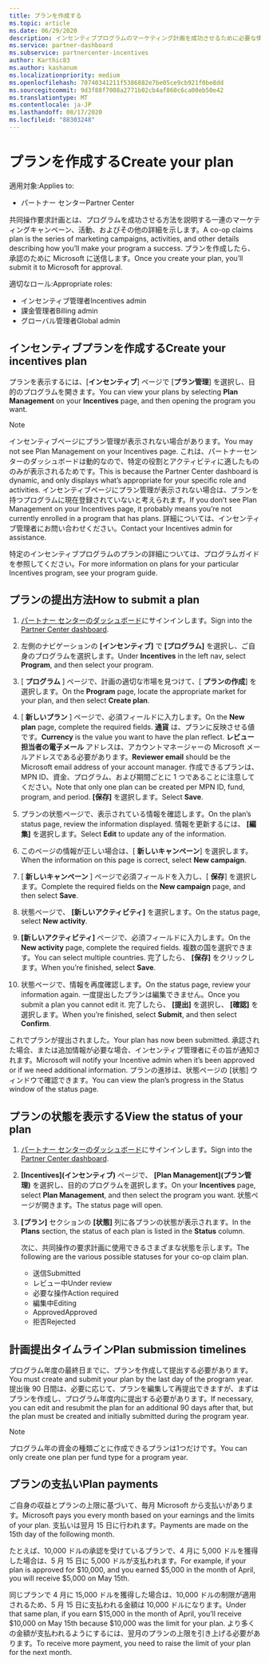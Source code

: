 ```yaml
---
title: プランを作成する
ms.topic: article
ms.date: 06/29/2020
description: インセンティブプログラムのマーケティング計画を成功させるために必要な情報を収集して作成します。
ms.service: partner-dashboard
ms.subservice: partnercenter-incentives
author: Karthic83
ms.author: kashanum
ms.localizationpriority: medium
ms.openlocfilehash: 70740341211f5386882e7be05ce9cb921f0be8dd
ms.sourcegitcommit: 9d3f88f7008a2771b02cb4af860c6ca00eb50e42
ms.translationtype: MT
ms.contentlocale: ja-JP
ms.lasthandoff: 08/17/2020
ms.locfileid: "88303248"
---
```

# <a name="create-your-plan"></a><span data-ttu-id="a948c-103">プランを作成する</span><span class="sxs-lookup"><span data-stu-id="a948c-103">Create your plan</span></span>

<span data-ttu-id="a948c-104">適用対象:</span><span class="sxs-lookup"><span data-stu-id="a948c-104">Applies to:</span></span>

- <span data-ttu-id="a948c-105">パートナー センター</span><span class="sxs-lookup"><span data-stu-id="a948c-105">Partner Center</span></span>

<span data-ttu-id="a948c-106">共同操作要求計画とは、プログラムを成功させる方法を説明する一連のマーケティングキャンペーン、活動、およびその他の詳細を示します。</span><span class="sxs-lookup"><span data-stu-id="a948c-106">A co-op claims plan is the series of marketing campaigns, activities, and other details describing how you’ll make your program a success.</span></span> <span data-ttu-id="a948c-107">プランを作成したら、承認のために Microsoft に送信します。</span><span class="sxs-lookup"><span data-stu-id="a948c-107">Once you create your plan, you’ll submit it to Microsoft for approval.</span></span> 

<span data-ttu-id="a948c-108">適切なロール:</span><span class="sxs-lookup"><span data-stu-id="a948c-108">Appropriate roles:</span></span>

- <span data-ttu-id="a948c-109">インセンティブ管理者</span><span class="sxs-lookup"><span data-stu-id="a948c-109">Incentives admin</span></span>
- <span data-ttu-id="a948c-110">課金管理者</span><span class="sxs-lookup"><span data-stu-id="a948c-110">Billing admin</span></span>
- <span data-ttu-id="a948c-111">グローバル管理者</span><span class="sxs-lookup"><span data-stu-id="a948c-111">Global admin</span></span>

## <a name="create-your-incentives-plan"></a><span data-ttu-id="a948c-112">インセンティブプランを作成する</span><span class="sxs-lookup"><span data-stu-id="a948c-112">Create your incentives plan</span></span>

<span data-ttu-id="a948c-113">プランを表示するには、[**インセンティブ**] ページで [**プラン管理**] を選択し、目的のプログラムを開きます。</span><span class="sxs-lookup"><span data-stu-id="a948c-113">You can view your plans by selecting **Plan Management** on your **Incentives** page, and then opening the program you want.</span></span>

>[!NOTE]
><span data-ttu-id="a948c-114">インセンティブページにプラン管理が表示されない場合があります。</span><span class="sxs-lookup"><span data-stu-id="a948c-114">You may not see Plan Management on your Incentives page.</span></span> <span data-ttu-id="a948c-115">これは、パートナーセンターのダッシュボードは動的なので、特定の役割とアクティビティに適したもののみが表示されるためです。</span><span class="sxs-lookup"><span data-stu-id="a948c-115">This is because the Partner Center dashboard is dynamic, and only displays what’s appropriate for your specific role and activities.</span></span> <span data-ttu-id="a948c-116">インセンティブページにプラン管理が表示されない場合は、プランを持つプログラムに現在登録されていないと考えられます。</span><span class="sxs-lookup"><span data-stu-id="a948c-116">If you don’t see Plan Management on your Incentives page, it probably means you’re not currently enrolled in a program that has plans.</span></span> <span data-ttu-id="a948c-117">詳細については、インセンティブ管理者にお問い合わせください。</span><span class="sxs-lookup"><span data-stu-id="a948c-117">Contact your Incentives admin for assistance.</span></span>

<span data-ttu-id="a948c-118">特定のインセンティブプログラムのプランの詳細については、プログラムガイドを参照してください。</span><span class="sxs-lookup"><span data-stu-id="a948c-118">For more information on plans for your particular Incentives program, see your program guide.</span></span>

## <a name="how-to-submit-a-plan"></a><span data-ttu-id="a948c-119">プランの提出方法</span><span class="sxs-lookup"><span data-stu-id="a948c-119">How to submit a plan</span></span>

1. <span data-ttu-id="a948c-120">[パートナー センターのダッシュボード](https://partner.microsoft.com/dashboard/)にサインインします。</span><span class="sxs-lookup"><span data-stu-id="a948c-120">Sign into the [Partner Center dashboard](https://partner.microsoft.com/dashboard/).</span></span>

2. <span data-ttu-id="a948c-121">左側のナビゲーションの **[インセンティブ]** で **[プログラム]** を選択し、ご自身のプログラムを選択します。</span><span class="sxs-lookup"><span data-stu-id="a948c-121">Under **Incentives** in the left nav, select **Program**, and then select your program.</span></span> 

3. <span data-ttu-id="a948c-122">[ **プログラム** ] ページで、計画の適切な市場を見つけて、[ **プランの作成**] を選択します。</span><span class="sxs-lookup"><span data-stu-id="a948c-122">On the **Program** page, locate the appropriate market for your plan, and then select **Create plan**.</span></span> 

4. <span data-ttu-id="a948c-123">[ **新しいプラン** ] ページで、必須フィールドに入力します。</span><span class="sxs-lookup"><span data-stu-id="a948c-123">On the **New plan** page, complete the required fields.</span></span> <span data-ttu-id="a948c-124">**通貨** は、プランに反映させる値です。</span><span class="sxs-lookup"><span data-stu-id="a948c-124">**Currency** is the value you want to have the plan reflect.</span></span> <span data-ttu-id="a948c-125">**レビュー担当者の電子メール** アドレスは、アカウントマネージャーの Microsoft メールアドレスである必要があります。</span><span class="sxs-lookup"><span data-stu-id="a948c-125">**Reviewer email** should be the Microsoft email address of your account manager.</span></span> <span data-ttu-id="a948c-126">作成できるプランは、MPN ID、資金、プログラム、および期間ごとに 1 つであることに注意してください。</span><span class="sxs-lookup"><span data-stu-id="a948c-126">Note that only one plan can be created per MPN ID, fund, program, and period.</span></span> <span data-ttu-id="a948c-127">**[保存]** を選択します。</span><span class="sxs-lookup"><span data-stu-id="a948c-127">Select **Save**.</span></span>

5. <span data-ttu-id="a948c-128">プランの状態ページで、表示されている情報を確認します。</span><span class="sxs-lookup"><span data-stu-id="a948c-128">On the plan’s status page, review the information displayed.</span></span> <span data-ttu-id="a948c-129">情報を更新するには、 **[編集]** を選択します。</span><span class="sxs-lookup"><span data-stu-id="a948c-129">Select **Edit** to update any of the information.</span></span>

6. <span data-ttu-id="a948c-130">このページの情報が正しい場合は、[ **新しいキャンペーン**] を選択します。</span><span class="sxs-lookup"><span data-stu-id="a948c-130">When the information on this page is correct, select **New campaign**.</span></span>

7. <span data-ttu-id="a948c-131">[ **新しいキャンペーン** ] ページで必須フィールドを入力し、[ **保存**] を選択します。</span><span class="sxs-lookup"><span data-stu-id="a948c-131">Complete the required fields on the **New campaign** page, and then select **Save**.</span></span>

8. <span data-ttu-id="a948c-132">状態ページで、 **[新しいアクティビティ]** を選択します。</span><span class="sxs-lookup"><span data-stu-id="a948c-132">On the status page, select **New activity**.</span></span> 

9. <span data-ttu-id="a948c-133">**[新しいアクティビティ]** ページで、必須フィールドに入力します。</span><span class="sxs-lookup"><span data-stu-id="a948c-133">On the **New activity** page, complete the required fields.</span></span> <span data-ttu-id="a948c-134">複数の国を選択できます。</span><span class="sxs-lookup"><span data-stu-id="a948c-134">You can select multiple countries.</span></span> <span data-ttu-id="a948c-135">完了したら、 **[保存]** をクリックします。</span><span class="sxs-lookup"><span data-stu-id="a948c-135">When you’re finished, select **Save**.</span></span> 

10. <span data-ttu-id="a948c-136">状態ページで、情報を再度確認します。</span><span class="sxs-lookup"><span data-stu-id="a948c-136">On the status page, review your information again.</span></span> <span data-ttu-id="a948c-137">一度提出したプランは編集できません。</span><span class="sxs-lookup"><span data-stu-id="a948c-137">Once you submit a plan you cannot edit it.</span></span> <span data-ttu-id="a948c-138">完了したら、 **[提出]** を選択し、 **[確認]** を選択します。</span><span class="sxs-lookup"><span data-stu-id="a948c-138">When you’re finished, select **Submit**, and then select **Confirm**.</span></span>

<span data-ttu-id="a948c-139">これでプランが提出されました。</span><span class="sxs-lookup"><span data-stu-id="a948c-139">Your plan has now been submitted.</span></span> <span data-ttu-id="a948c-140">承認された場合、または追加情報が必要な場合、インセンティブ管理者にその旨が通知されます。</span><span class="sxs-lookup"><span data-stu-id="a948c-140">Microsoft will notify your Incentive admin when it’s been approved or if we need additional information.</span></span> <span data-ttu-id="a948c-141">プランの進捗は、状態ページの [状態] ウィンドウで確認できます。</span><span class="sxs-lookup"><span data-stu-id="a948c-141">You can view the plan’s progress in the Status window of the status page.</span></span>

## <a name="view-the-status-of-your-plan"></a><span data-ttu-id="a948c-142">プランの状態を表示する</span><span class="sxs-lookup"><span data-stu-id="a948c-142">View the status of your plan</span></span>

1. <span data-ttu-id="a948c-143">[パートナー センターのダッシュボード](https://partner.microsoft.com/dashboard/)にサインインします。</span><span class="sxs-lookup"><span data-stu-id="a948c-143">Sign into the [Partner Center dashboard](https://partner.microsoft.com/dashboard/).</span></span>

2. <span data-ttu-id="a948c-144">**[Incentives]\(インセンティブ\)** ページで、 **[Plan Management]\(プラン管理\)** を選択し、目的のプログラムを選択します。</span><span class="sxs-lookup"><span data-stu-id="a948c-144">On your **Incentives** page, select **Plan Management**, and then select the program you want.</span></span> <span data-ttu-id="a948c-145">状態ページが開きます。</span><span class="sxs-lookup"><span data-stu-id="a948c-145">The status page will open.</span></span>

3. <span data-ttu-id="a948c-146">**[プラン]** セクションの **[状態]** 列に各プランの状態が表示されます。</span><span class="sxs-lookup"><span data-stu-id="a948c-146">In the **Plans** section, the status of each plan is listed in the **Status** column.</span></span>

   <span data-ttu-id="a948c-147">次に、共同操作の要求計画に使用できるさまざまな状態を示します。</span><span class="sxs-lookup"><span data-stu-id="a948c-147">The following are the various possible statuses for your co-op claim plan.</span></span>

   - <span data-ttu-id="a948c-148">送信</span><span class="sxs-lookup"><span data-stu-id="a948c-148">Submitted</span></span>
   - <span data-ttu-id="a948c-149">レビュー中</span><span class="sxs-lookup"><span data-stu-id="a948c-149">Under review</span></span>
   - <span data-ttu-id="a948c-150">必要な操作</span><span class="sxs-lookup"><span data-stu-id="a948c-150">Action required</span></span>
   - <span data-ttu-id="a948c-151">編集中</span><span class="sxs-lookup"><span data-stu-id="a948c-151">Editing</span></span>
   - <span data-ttu-id="a948c-152">Approved</span><span class="sxs-lookup"><span data-stu-id="a948c-152">Approved</span></span>
   - <span data-ttu-id="a948c-153">拒否</span><span class="sxs-lookup"><span data-stu-id="a948c-153">Rejected</span></span>

## <a name="plan-submission-timelines"></a><span data-ttu-id="a948c-154">計画提出タイムライン</span><span class="sxs-lookup"><span data-stu-id="a948c-154">Plan submission timelines</span></span>

<span data-ttu-id="a948c-155">プログラム年度の最終日までに、プランを作成して提出する必要があります。</span><span class="sxs-lookup"><span data-stu-id="a948c-155">You must create and submit your plan by the last day of the program year.</span></span> <span data-ttu-id="a948c-156">提出後 90 日間は、必要に応じて、プランを編集して再提出できますが、まずはプランを作成し、プログラム年度内に提出する必要があります。</span><span class="sxs-lookup"><span data-stu-id="a948c-156">If necessary, you can edit and resubmit the plan for an additional 90 days after that, but the plan must be created and initially submitted during the program year.</span></span>

>[!NOTE]
> <span data-ttu-id="a948c-157">プログラム年の資金の種類ごとに作成できるプランは1つだけです。</span><span class="sxs-lookup"><span data-stu-id="a948c-157">You can only create one plan per fund type for a program year.</span></span>

## <a name="plan-payments"></a><span data-ttu-id="a948c-158">プランの支払い</span><span class="sxs-lookup"><span data-stu-id="a948c-158">Plan payments</span></span>

<span data-ttu-id="a948c-159">ご自身の収益とプランの上限に基づいて、毎月 Microsoft から支払いがあります。</span><span class="sxs-lookup"><span data-stu-id="a948c-159">Microsoft pays you every month based on your earnings and the limits of your plan.</span></span> <span data-ttu-id="a948c-160">支払いは翌月 15 日に行われます。</span><span class="sxs-lookup"><span data-stu-id="a948c-160">Payments are made on the 15th day of the following month.</span></span>

<span data-ttu-id="a948c-161">たとえば、10,000 ドルの承認を受けているプランで、4 月に 5,000 ドルを獲得した場合は、5 月 15 日に 5,000 ドルが支払われます。</span><span class="sxs-lookup"><span data-stu-id="a948c-161">For example, if your plan is approved for $10,000, and you earned $5,000 in the month of April, you will receive $5,000 on May 15th.</span></span>

<span data-ttu-id="a948c-162">同じプランで 4 月に 15,000 ドルを獲得した場合は、10,000 ドルの制限が適用されるため、5 月 15 日に支払われる金額は 10,000 ドルになります。</span><span class="sxs-lookup"><span data-stu-id="a948c-162">Under that same plan, if you earn $15,000 in the month of April, you’ll receive $10,000 on May 15th because $10,000 was the limit for your plan.</span></span> <span data-ttu-id="a948c-163">より多くの金額が支払われるようにするには、翌月のプランの上限を引き上げる必要があります。</span><span class="sxs-lookup"><span data-stu-id="a948c-163">To receive more payment, you need to raise the limit of your plan for the next month.</span></span>

